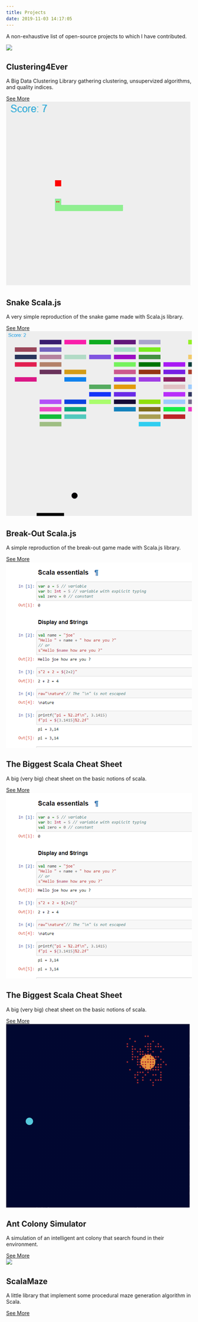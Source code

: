 ```yaml
---
title: Projects
date: 2019-11-03 14:17:05
---
```


A non-exhaustive list of open-source projects to which I have contributed.

<div class="card d-flex flex-md-row align-items-center">
      <img class="rounded mx-auto d-block card-img" src="https://avatars1.githubusercontent.com/u/31044545?s=400&v=4"/>
      <div class="card-body">
        <h2 class="card-title">Clustering4Ever</h2>
        <p class="card-text">A Big Data Clustering Library gathering clustering, unsupervized algorithms, and quality indices.</p>
        <a href="https://github.com/Clustering4Ever/Clustering4Ever" class="btn btn-primary float-right">See More</a>
      </div>
</div>

<div class="card d-flex flex-md-row align-items-center">
      <img class="rounded mx-auto d-block card-img" src="../images/snake.png">
      <div class="card-body">
        <h2 class="card-title">Snake Scala.js</h2>
        <p class="card-text">A very simple reproduction of the snake game made with Scala.js library.</p>
        <a href="https://riiswa.github.io/snake-scala.js/" class="btn btn-primary float-right">See More</a>
      </div>
</div>

<div class="card d-flex flex-md-row align-items-center">
      <img class="rounded mx-auto d-block card-img" src="../images/breakout.png">
      <div class="card-body">
        <h2 class="card-title">Break-Out Scala.js</h2>
        <p class="card-text">A simple reproduction of the break-out game made with Scala.js library.</p>
        <a href="https://riiswa.github.io/breakout-scala.js/" class="btn btn-primary float-right">See More</a>
      </div>
</div>

<div class="card d-flex flex-md-row align-items-center">
      <img class="rounded mx-auto d-block card-img" src="../images/scala-cs.png">
      <div class="card-body">
        <h2 class="card-title">The Biggest Scala Cheat Sheet</h2>
        <p class="card-text">A big (very big) cheat sheet on the basic notions of scala.</p>
        <a href="https://riiswa.github.io/Scala-CheatSheet/" class="btn btn-primary float-right">See More</a>
      </div>
</div>

<div class="card d-flex flex-md-row align-items-center">
      <img class="rounded mx-auto d-block card-img" src="../images/scala-cs.png">
      <div class="card-body">
        <h2 class="card-title">The Biggest Scala Cheat Sheet</h2>
        <p class="card-text">A big (very big) cheat sheet on the basic notions of scala.</p>
        <a href="https://riiswa.github.io/Scala-CheatSheet/" class="btn btn-primary float-right">See More</a>
      </div>
</div>

<div class="card d-flex flex-md-row align-items-center">
      <img class="rounded mx-auto d-block card-img" src="https://github.com/riiswa/colony-ant-simulator/raw/master/screenshot.gif">
      <div class="card-body">
        <h2 class="card-title">Ant Colony Simulator</h2>
        <p class="card-text">A simulation of an intelligent ant colony that search found in their environment.</p>
        <a href="https://github.com/riiswa/colony-ant-simulator" class="btn btn-primary float-right">See More</a>
      </div>
</div>

<div class="card d-flex flex-md-row align-items-center">
      <img class="rounded mx-auto d-block card-img"  src="https://user-images.githubusercontent.com/24685602/57581816-4a8e6e00-74bd-11e9-837e-4c288d382a47.gif">
      <div class="card-body">
        <h2 class="card-title">ScalaMaze</h2>
        <p class="card-text">A little library that implement some procedural maze generation algorithm in Scala.</p>
        <a href="https://github.com/riiswa/ScalaMaze" class="btn btn-primary float-right">See More</a>
      </div>
</div>
